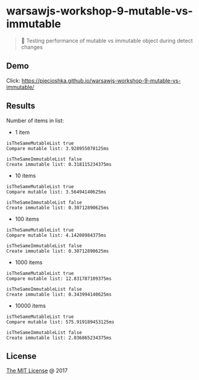 # warsawjs-workshop-9-mutable-vs-immutable

> :ledger: Testing performance of mutable vs immutable object during detect changes

## Demo

Click: https://piecioshka.github.io/warsawjs-workshop-9-mutable-vs-immutable/

## Results

Number of items in list:

* 1 item

```
isTheSameMutableList true
Compare mutable list: 3.928955078125ms

isTheSameImmutableList false
Create immutable list: 0.318115234375ms
```

* 10 items

```
isTheSameMutableList true
Compare mutable list: 3.56494140625ms

isTheSameImmutableList false
Create immutable list: 0.30712890625ms
```

* 100 items

```
isTheSameMutableList true
Compare mutable list: 4.14208984375ms

isTheSameImmutableList false
Create immutable list: 0.30712890625ms
```

* 1000 items

```
isTheSameMutableList true
Compare mutable list: 12.831787109375ms

isTheSameImmutableList false
Create immutable list: 0.343994140625ms
```

* 10000 items

```
isTheSameMutableList true
Compare mutable list: 575.919189453125ms

isTheSameImmutableList false
Create immutable list: 2.036865234375ms
```

## License

[The MIT License](http://piecioshka.mit-license.org) @ 2017
